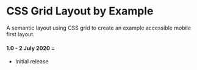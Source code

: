 # CSS Grid Layout by Example
A semantic layout using CSS grid to create an example accessible mobile first layout.

#### 1.0 - 2 July 2020 =
- Initial release
